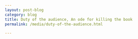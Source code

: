 ```yaml
---
layout: post-blog
category: blog
title: Duty of the audience, An ode for killing the book
permalink: /media/duty-of-the-audience.html

---
```

